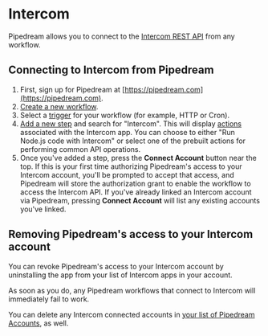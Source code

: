 # Intercom

Pipedream allows you to connect to the [Intercom REST API](https://developers.intercom.com/intercom-api-reference/reference) from any workflow.

## Connecting to Intercom from Pipedream

1. First, sign up for Pipedream at [https://pipedream.com](https://pipedream.com). 
2. [Create a new workflow](https://pipedream.com/new).
3. Select a [trigger](/workflows/steps/triggers/) for your workflow (for example, HTTP or Cron).
4. [Add a new step](/workflows/steps/) and search for "Intercom". This will display [actions](/workflows/steps/actions/) associated with the Intercom app. You can choose to either "Run Node.js code with Intercom" or select one of the prebuilt actions for performing common API operations.
5. Once you've added a step, press the **Connect Account** button near the top. If this is your first time authorizing Pipedream's access to your Intercom account, you'll be prompted to accept that access, and Pipedream will store the authorization grant to enable the workflow to access the Intercom API. If you've already linked an Intercom account via Pipedream, pressing **Connect Account** will list any existing accounts you've linked.

## Removing Pipedream's access to your Intercom account

You can revoke Pipedream's access to your Intercom account by uninstalling the app from your list of Intercom apps in your account.

As soon as you do, any Pipedream workflows that connect to Intercom will immediately fail to work.

You can delete any Intercom connected accounts in [your list of Pipedream Accounts](https://pipedream.com/accounts), as well.

<Footer />
